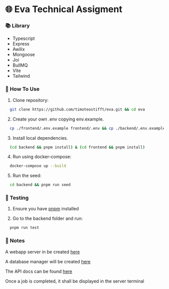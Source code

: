 # 🌐 Eva Technical Assigment

### 📚 Library

- Typescript
- Express
- Awilix
- Mongoose
- Joi
- BullMQ
- Vite
- Tailwind

### 🚀 How To Use

1. Clone repository:

```bash
  git clone https://github.com/timoteostifft/eva.git && cd eva
```

2. Create your own .env copying env.example.

```bash
  cp ./frontend/.env.example frontend/.env && cp ./backend/.env.example backend/.env
```

3. Install local dependencies.

```bash
  (cd backend && pnpm install) & (cd frontend && pnpm install)
```

4. Run using docker-compose:

```bash
  docker-compose up --build
```

5. Run the seed:

```bash
  cd backend && pnpm run seed
```

### 🧪 Testing

1. Ensure you have [pnpm](https://pnpm.io/pt/) installed

2. Go to the backend folder and run:

```bash
  pnpm run test
```

### 📌 Notes

A webapp server in be created [here](http://localhost:5173/)

A database manager will be created [here](http://localhost:3010/)

The API docs can be found [here](http://localhost:3333/docs/)

Once a job is completed, it shall be displayed in the server terminal

